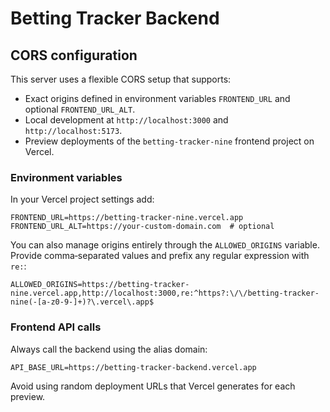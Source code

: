 # Betting Tracker Backend

## CORS configuration

This server uses a flexible CORS setup that supports:

- Exact origins defined in environment variables `FRONTEND_URL` and optional `FRONTEND_URL_ALT`.
- Local development at `http://localhost:3000` and `http://localhost:5173`.
- Preview deployments of the `betting-tracker-nine` frontend project on Vercel.

### Environment variables

In your Vercel project settings add:

```
FRONTEND_URL=https://betting-tracker-nine.vercel.app
FRONTEND_URL_ALT=https://your-custom-domain.com  # optional
```

You can also manage origins entirely through the `ALLOWED_ORIGINS` variable. Provide comma‑separated values and prefix any regular expression with `re:`:

```
ALLOWED_ORIGINS=https://betting-tracker-nine.vercel.app,http://localhost:3000,re:^https?:\/\/betting-tracker-nine(-[a-z0-9-]+)?\.vercel\.app$
```

### Frontend API calls

Always call the backend using the alias domain:

```
API_BASE_URL=https://betting-tracker-backend.vercel.app
```

Avoid using random deployment URLs that Vercel generates for each preview.

